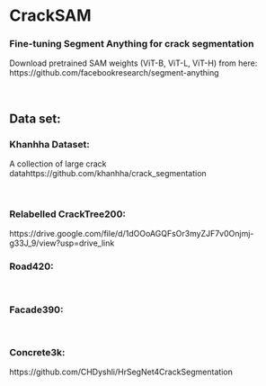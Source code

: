 # CrackSAM
<h3>Fine-tuning Segment Anything for crack segmentation</h3>
Download pretrained SAM weights (ViT-B, ViT-L, ViT-H) from here:
https://github.com/facebookresearch/segment-anything

&nbsp;

<h2> Data set:</h2>

<h3> Khanhha Dataset: </h3>
A collection of large crack datahttps://github.com/khanhha/crack_segmentation


&nbsp;

<h3>Relabelled CrackTree200:</h3>
https://drive.google.com/file/d/1dOOoAGQFsOr3myZJF7v0Onjmj-g33J_9/view?usp=drive_link
&nbsp;


<h3>Road420:</h3>

&nbsp;

<h3>Facade390:</h3>

&nbsp;

<h3>Concrete3k:</h3>
https://github.com/CHDyshli/HrSegNet4CrackSegmentation
